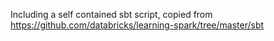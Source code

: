 Including a self contained sbt script, copied from
https://github.com/databricks/learning-spark/tree/master/sbt